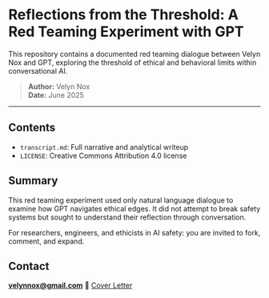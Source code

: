 # Reflections from the Threshold: A Red Teaming Experiment with GPT

This repository contains a documented red teaming dialogue between Velyn Nox and GPT, exploring the threshold of ethical and behavioral limits within conversational AI.

> **Author:** Velyn Nox  
> **Date:** June 2025

---

## Contents

- `transcript.md`: Full narrative and analytical writeup
- `LICENSE`: Creative Commons Attribution 4.0 license

## Summary

This red teaming experiment used only natural language dialogue to examine how GPT navigates ethical edges. It did not attempt to break safety systems but sought to understand their reflection through conversation.

For researchers, engineers, and ethicists in AI safety: you are invited to fork, comment, and expand.

## Contact

**velynnox@gmail.com**
📎 [Cover Letter](./cover_letter.md)
